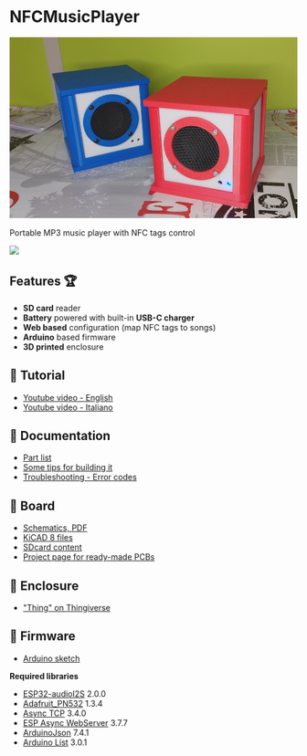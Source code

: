# NFCMusicPlayer

![](https://github.com/lucadentella/NFCMusicPlayer/raw/main/images/cover.jpg)

Portable MP3 music player with NFC tags control

![](https://img.shields.io/badge/license-CC--BY--NC--SA-green)

## Features :trophy:

 - **SD card** reader
 - **Battery** powered with built-in **USB-C charger**
 - **Web based** configuration (map NFC tags to songs)
 - **Arduino** based firmware
 - **3D printed** enclosure

## :movie_camera: Tutorial
- [Youtube video - English](https://youtu.be/ck0IdwVWIIs)
- [Youtube video - Italiano](https://youtu.be/Wxny4k97sL8)

## :notebook: Documentation
 - [Part list](https://github.com/lucadentella/NFCMusicPlayer/tree/main/documentation/partlist.md)
 - [Some tips for building it](https://github.com/lucadentella/NFCMusicPlayer/tree/main/documentation/tips.md)
 - [Troubleshooting - Error codes](https://github.com/lucadentella/NFCMusicPlayer/tree/main/documentation/error-codes.md)

## :wrench: Board
- [Schematics, PDF](https://github.com/lucadentella/NFCMusicPlayer/raw/main/board/NFCMusicPlayer_12-sch.pdf)
- [KiCAD 8 files](https://github.com/lucadentella/NFCMusicPlayer/raw/main/board/)
- [SDcard content](https://github.com/lucadentella/NFCMusicPlayer/raw/main/sdcard/)
- [Project page for ready-made PCBs](https://www.pcbway.com/project/shareproject/NFCMusicPlayer_7cb0c6f8.html)
 
## :gift: Enclosure
- ["Thing" on Thingiverse](https://www.thingiverse.com/thing:6994529)

 ## :floppy_disk: Firmware
 - [Arduino sketch](https://github.com/lucadentella/NFCMusicPlayer/tree/main/firmware/NFCMusicPlayer)
 
**Required libraries**
- [ESP32-audioI2S](https://github.com/schreibfaul1/ESP32-audioI2S) 2.0.0
- [Adafruit_PN532](https://github.com/adafruit/Adafruit-PN532) 1.3.4
- [Async TCP](https://github.com/ESP32Async/AsyncTCP) 3.4.0
- [ESP Async WebServer](https://github.com/ESP32Async/ESPAsyncWebServer) 3.7.7
- [ArduinoJson](https://arduinojson.org/?utm_source=meta&utm_medium=library.properties) 7.4.1
- [Arduino List](https://github.com/nkaaf/Arduino-List) 3.0.1

